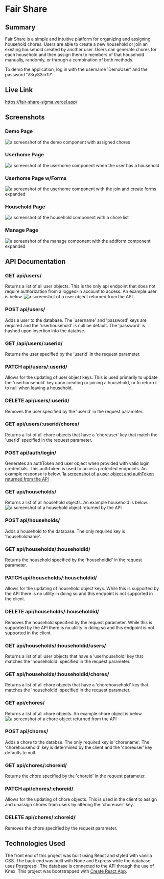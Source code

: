 # Fair Share

## Summary
Fair Share is a simple and intuitive platform for organizing and assigning household chores.  Users are able to create a new household or join an existing household created by another user.  Users can generate chores for each household and then assign them to members of that household manually, randomly, or through a combination of both methods.

To demo the application, log in with the username 'DemoUser' and the password 'V3ryS3cr1t!'.

## Live Link
https://fair-share-sigma.vercel.app/

## Screenshots

### Demo Page
![a screenshot of the demo component with assigned chores](./ReadMeImages/DemoSS.png)

### Userhome Page
![a screenshot of the userhome component when the user has a household](./ReadMeImages/UserhomeSS.png)

### Userhome Page w/Forms
![a screenshot of the userhome component with the join and create forms expanded](./ReadMeImages/JoinCreateSS.png)

### Household Page
![a screenshot of the household component with a chore list](./ReadMeImages/HouseholdSS.png)

### Manage Page
![a screenshot of the manage component with the addform component expanded](./ReadMeImages/ManagewithAddSS.png)

## API Documentation
### GET api/users/
Returns a list of all user objects.  This is the only api endpoint that does not require authorization from a logged-in account to access.  An example user is below.
![a screenshot of a user object returned from the API](./ReadMeImages/UserAPI.png)

### POST api/users/
Adds a user to the database.  The 'username' and 'password' keys are required and the 'userhousehold' is null be default.  The 'password' is hashed upon insertion into the databse.

### GET /api/users/:userid/
Returns the user specified by the 'userid' in the request parameter.

### PATCH api/users/:userid/
Allows for the updating of user object keys.  This is used primarily to update the 'userhousehold' key upon creating or joining a household, or to return it to null when leaving a household.

### DELETE api/users/:userid/
Removes the user specified by the 'userid' in the request parameter.

### GET api/users/:userid/chores/
Returns a list of all chore objects that have a 'choreuser' key that match the 'userid' specified in the request parameter.

### POST api/auth/login/
Generates an authToken and user object when provided with valid login credentials.  This authToken is used to access protected endpoints.  An example response is below.
1[a screenshot of a user object and authToken returned from the API](./ReadMeImages/AuthAPI.png)

### GET api/households/
Returns a list of all household objects.  An example household is below.
![a screenshot of a household object returned by the API](./ReadMeImages/HouseholdAPI.png)

### POST api/households/
Adds a household to the database.  The only required key is 'householdname'.

### GET api/households/:householdid/
Returns the household specified by the 'householdid' in the request parameter.

### PATCH api/households/:householdid/
Allows for the updating of household object keys.  While this is supported by the API there is no utility in doing so and this endpoint is not supported in the client.

### DELETE api/households/:householdid/
Removes the household specified by the request parameter.  While this is supported by the API there is no utility in doing so and this endpoint is not supported in the client.

### GET api/households/:householdid/users/
Returns a list of all user objects that have a 'userhousehold' key that matches the 'householdid' specified in the request parameter.

### GET api/households/:householdid/chores/
Returns a list of all chore objects that have a 'chorehousehold' key that matches the 'householdid' specified in the request parameter.

### GET api/chores/
Returns a list of all chore objects.  An example chore object is below.
![a screenshot of a chore object returned from the API](./ReadMeImages/ChoreAPI.png)

### POST api/chores/
Adds a chore to the databse.  The only required key is 'chorename'.  The 'chorehousehold' key is determined by the client and the 'choreuser' key defaults to null.

### GET api/chores/:choreid/
Returns the chore specified by the 'choreid' in the request parameter.

### PATCH api/chores/:choreid/
Allows for the updating of chore objects.  This is used in the client to assign and unassign chores from users by altering the 'choreuser' key.

### DELETE api/chores/:choreid/
Removes the chore specified by the request parameter.

## Technologies Used
The front end of this project was built using React and styled with vanilla CSS.
The back end was built with Node and Express while the database uses Postgresql.  The database is connected to the API through the use of Knex.
This project was bootstrapped with [Create React App](https://github.com/facebook/create-react-app).